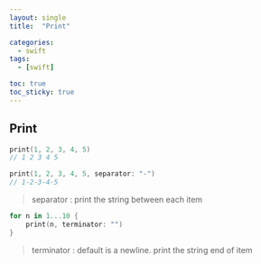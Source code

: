 ```yaml
---
layout: single
title:  "Print"

categories:
  - swift
tags:
  - [swift]

toc: true
toc_sticky: true
---
```


## Print
```swift
print(1, 2, 3, 4, 5)
// 1 2 3 4 5
```
```swift
print(1, 2, 3, 4, 5, separator: "-")
// 1-2-3-4-5
```
> separator : print the string between each item
```swift
for n in 1...10 {
    print(n, terminator: "")
}
```
> terminator : default is a newline. print the string end of item